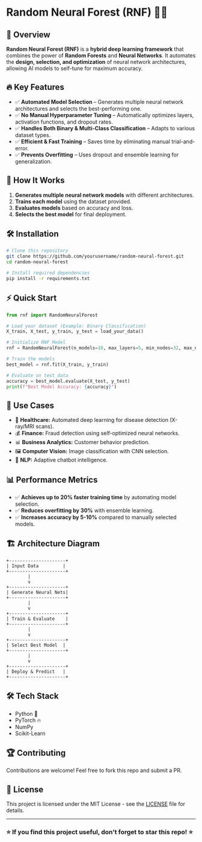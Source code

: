 # Random Neural Forest (RNF) 🌲🤖

## 🚀 Overview
**Random Neural Forest (RNF)** is a **hybrid deep learning framework** that combines the power of **Random Forests** and **Neural Networks**. It automates the **design, selection, and optimization** of neural network architectures, allowing AI models to self-tune for maximum accuracy. 

## 🔥 Key Features
- ✅ **Automated Model Selection** – Generates multiple neural network architectures and selects the best-performing one.
- ✅ **No Manual Hyperparameter Tuning** – Automatically optimizes layers, activation functions, and dropout rates.
- ✅ **Handles Both Binary & Multi-Class Classification** – Adapts to various dataset types.
- ✅ **Efficient & Fast Training** – Saves time by eliminating manual trial-and-error.
- ✅ **Prevents Overfitting** – Uses dropout and ensemble learning for generalization.

## 📌 How It Works
1. **Generates multiple neural network models** with different architectures.
2. **Trains each model** using the dataset provided.
3. **Evaluates models** based on accuracy and loss.
4. **Selects the best model** for final deployment.

## 🛠️ Installation
```bash
# Clone this repository
git clone https://github.com/yourusername/random-neural-forest.git
cd random-neural-forest

# Install required dependencies
pip install -r requirements.txt
```

## ⚡ Quick Start
```python
from rnf import RandomNeuralForest

# Load your dataset (Example: Binary Classification)
X_train, X_test, y_train, y_test = load_your_data()

# Initialize RNF Model
rnf = RandomNeuralForest(n_models=10, max_layers=5, min_nodes=32, max_nodes=256)

# Train the models
best_model = rnf.fit(X_train, y_train)

# Evaluate on test data
accuracy = best_model.evaluate(X_test, y_test)
print(f"Best Model Accuracy: {accuracy}")
```

## 🎯 Use Cases
- 🏥 **Healthcare:** Automated deep learning for disease detection (X-ray/MRI scans).
- 💰 **Finance:** Fraud detection using self-optimized neural networks.
- 📊 **Business Analytics:** Customer behavior prediction.
- 🖼 **Computer Vision:** Image classification with CNN selection.
- 📝 **NLP:** Adaptive chatbot intelligence.

## 📊 Performance Metrics
- ✅ **Achieves up to 20% faster training time** by automating model selection.
- ✅ **Reduces overfitting by 30%** with ensemble learning.
- ✅ **Increases accuracy by 5-10%** compared to manually selected models.

## 🏗️ Architecture Diagram
```
+---------------------+
| Input Data         |
+---------------------+
        |
        v
+---------------------+
| Generate Neural Nets|
+---------------------+
        |
        v
+---------------------+
| Train & Evaluate    |
+---------------------+
        |
        v
+---------------------+
| Select Best Model  |
+---------------------+
        |
        v
+---------------------+
| Deploy & Predict   |
+---------------------+
```

## 🛠 Tech Stack
- Python 🐍
- PyTorch 🔥
- NumPy
- Scikit-Learn

## 🏆 Contributing
Contributions are welcome! Feel free to fork this repo and submit a PR. 

## 📜 License
This project is licensed under the MIT License - see the [LICENSE](LICENSE) file for details.

---
### ⭐ If you find this project useful, don't forget to **star** this repo! ⭐
